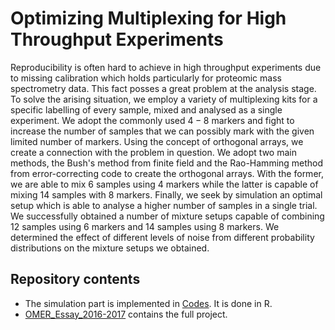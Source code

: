 # Optimizing Multiplexing for High Throughput Experiments
Reproducibility is often hard to achieve in high throughput experiments due to missing calibration which holds particularly for proteomic mass spectrometry data.
This fact posses a great problem at the analysis stage. To solve the arising situation, we employ a variety of multiplexing kits for a specific labelling of every sample, mixed and analysed as a single experiment. We adopt the commonly used $4 - 8$ markers and fight to increase the number of samples that we can possibly mark with the given limited number of markers. Using the concept of orthogonal arrays, we create a connection with the problem in question. We adopt two main methods, the Bush's method from finite field and the Rao-Hamming method from error-correcting code to create the orthogonal arrays. With the former, we are able to mix $6$ samples using $4$ markers while the latter is capable of mixing $14$ samples with $8$ markers. Finally, we seek by simulation an optimal setup which is able to analyse a higher number of samples in a single trial. We successfully obtained a number of mixture setups capable of combining $12$ samples using $6$ markers and $14$ samples using $8$ markers. We determined the effect of different levels of noise from different probability distributions on the mixture setups we obtained.
## Repository contents
* The simulation part is implemented in [Codes](Codes.rar). It is done in R.
* [OMER_Essay_2016-2017](OMER_Essay_2016-2017.pdf) contains the full project. 
